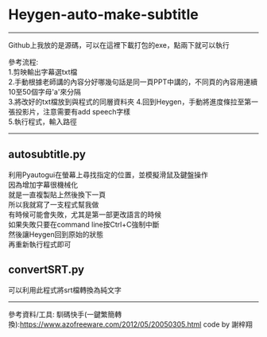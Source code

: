 # Heygen-auto-make-subtitle  
* * *
Github上我放的是源碼，可以在這裡下載打包的exe，點兩下就可以執行  

參考流程:  
1.剪映輸出字幕選txt檔  
2.手動根據老師講的內容分好哪幾句話是同一頁PPT中講的，不同頁的內容用連續10至50個字母'a'來分隔  
3.將改好的txt檔放到與程式的同層資料夾
4.回到Heygen，手動將進度條拉至第一張投影片，注意需要有add speech字樣  
5.執行程式，輸入路徑  
* * *
## **autosubtitle.py**  
利用Pyautogui在螢幕上尋找指定的位置，並模擬滑鼠及鍵盤操作  
因為增加字幕很機械化  
就是一直複製貼上然後換下一頁  
所以我就寫了一支程式幫我做  
有時候可能會失敗，尤其是第一部更改語言的時候  
如果失敗只要在command line按Ctrl+C強制中斷  
然後讓Heygen回到原始的狀態  
再重新執行程式即可
## **convertSRT.py**  
可以利用此程式將srt檔轉換為純文字  
* * *
參考資料/工具:
馴碼快手(一鍵繁簡轉換):https://www.azofreeware.com/2012/05/20050305.html
code by 謝梓翔
